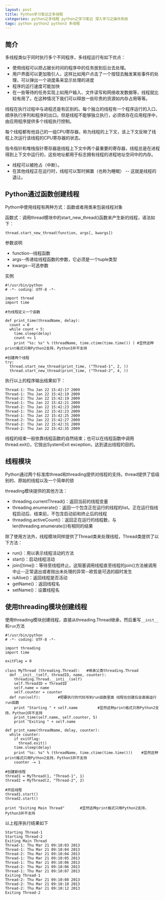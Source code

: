 ```yaml
---
layout: post
title: Python学习笔记之多线程
categories: python之多线程 python之学习笔记 深入学习之操作系统
tags: python python2 python3 多线程
---
```


## 简介

多线程类似于同时执行多个不同程序，多线程运行有如下优点：

* 使用线程可以把占据长时间的程序中的任务放到后台去处理。
* 用户界面可以更加吸引人，这样比如用户点击了一个按钮去触发某些事件的处理，可以弹出一个进度条来显示处理的进度
* 程序的运行速度可能加快
* 在一些等待的任务实现上如用户输入、文件读写和网络收发数据等，线程就比较有用了。在这种情况下我们可以释放一些珍贵的资源如内存占用等等。

线程在执行过程中与进程还是有区别的。每个独立的线程有一个程序运行的入口、顺序执行序列和程序的出口。但是线程不能够独立执行，必须依存在应用程序中，由应用程序提供多个线程执行控制。

每个线程都有他自己的一组CPU寄存器，称为线程的上下文，该上下文反映了线程上次运行该线程的CPU寄存器的状态。

指令指针和堆栈指针寄存器是线程上下文中两个最重要的寄存器，线程总是在进程得到上下文中运行的，这些地址都用于标志拥有线程的进程地址空间中的内存。

* 线程可以被抢占（中断）。
* 在其他线程正在运行时，线程可以暂时搁置（也称为睡眠） -- 这就是线程的退让。

## Python通过函数创建线程

Python中使用线程有两种方式：函数或者用类来包装线程对象

函数式：调用thread模块中的start_new_thread()函数来产生新的线程，语法如下：

```
thread.start_new_thread(function, args[, kwargs])
```

参数说明

* function--线程函数
* args--传递给线程函数的参数，它必须是一个tuple类型
* kwargs--可选参数

实例

```
#!/usr/bin/python
# -*- coding: UTF-8 -*-

import thread
import time

#为线程定义一个函数

def print_time(threadName, delay):
  count = 0
  while count < 5:
    time.sleep(delay)
    count += 1
    print "%s: %s" % (threadName, time.ctime(time.time()) ) #显然这种print格式只用Python2支持，Python3并不支持
    
#创建两个线程
try:
  thread.start_new_thread(print_time, ("Thread-1", 2, ))
  thread.start_new_thread(print_time, ("Thread-2", 4, ))
```

执行以上的程序输出结果如下：

```
Thread-1: Thu Jan 22 15:42:17 2009
Thread-1: Thu Jan 22 15:42:19 2009
Thread-2: Thu Jan 22 15:42:19 2009
Thread-1: Thu Jan 22 15:42:21 2009
Thread-2: Thu Jan 22 15:42:23 2009
Thread-1: Thu Jan 22 15:42:23 2009
Thread-1: Thu Jan 22 15:42:25 2009
Thread-2: Thu Jan 22 15:42:27 2009
Thread-2: Thu Jan 22 15:42:31 2009
Thread-2: Thu Jan 22 15:42:35 2009
```

线程的结束一般依靠线程函数的自然结束；也可以在线程函数中调用thread.exit()，它抛出SystemExit exception，达到退出线程的目的。 

## 线程模块

Python通过两个标准库thread和threading提供对线程的支持。thread提供了低级别的、原始的线程以及一个简单的锁

threading模块提供的其他方法：

* threading.currentThread()：返回当前的线程变量
* threading.enumerate()：返回一个包含正在运行的线程的list。正在运行指线程启动后、结束前，不包含启动前和终止后的线程
* threading.activeCount()：返回正在运行的线程数，与len(threading.enumerate())有相同的结果

除了使用方法外，线程模块同样提供了Thread类来处理线程，Thread类提供了以下方法：

* run()：用以表示线程活动的方法
* start()：启动线程活动
* join([time])：等待至线程终止。这阻塞调用线程直至线程的join()方法被调用中止--正常退出或者抛出未处理的异常--欧哲是可选的超时发生
* isAlive()：返回线程是否活动
* getName()：返回线程名
* setName()：设置线程名

## 使用threading模块创建线程

使用threading模块创建线程，直接从threading.Thread继承，然后重写`__init__`和`run`方法

```
#!/usr/bin/python
# -*- coding: UTF-8 -*-

import threading
import time

exitFlag = 0

class MyThread (threading.Thread):   #继承父类threading.Thread
  def __init__(self, threadID, name, counter):
    threading.Thread.__inti__(self)
    self.ThreadID = ThreadID
    self.name = name
    self.counter = counter
  def run(self):        #把要执行的代码写到run函数里面 线程在创建后会直接运行run函数 
    print "Starting " + self.name         #显然这种print格式只用Python2支持，Python3并不支持
    print_time(self.name, self.counter, 5)
    print "Exiting " + self.name
    
def print_name(threadName, delay, counter):
  while counter:
    if exitFlag:
      thread.exit()
    time.sleep(delay)
    print "%s: %s" % (threadName, time.ctime(time.time()))    #显然这种print格式只用Python2支持，Python3并不支持
    counter -= 1
    
#创建新线程
thread1 = MyThread(1, "Thread-1", 1)
thread2 = MyThread(2, "Thread-2", 2)

#开启线程
thread1.start()
thread2.start()

print "Exiting Main Thread"       #显然这种print格式只用Python2支持，Python3并不支持
```

以上程序执行结果如下

```
Starting Thread-1
Starting Thread-2
Exiting Main Thread
Thread-1: Thu Mar 21 09:10:03 2013
Thread-1: Thu Mar 21 09:10:04 2013
Thread-2: Thu Mar 21 09:10:04 2013
Thread-1: Thu Mar 21 09:10:05 2013
Thread-1: Thu Mar 21 09:10:06 2013
Thread-2: Thu Mar 21 09:10:06 2013
Thread-1: Thu Mar 21 09:10:07 2013
Exiting Thread-1
Thread-2: Thu Mar 21 09:10:08 2013
Thread-2: Thu Mar 21 09:10:10 2013
Thread-2: Thu Mar 21 09:10:12 2013
Exiting Thread-2
```
